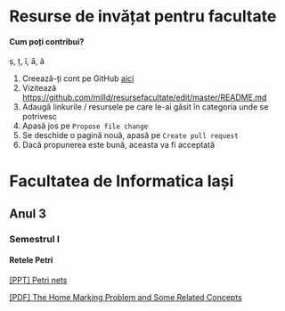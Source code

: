 # Resurse de invățat pentru facultate

#### Cum poți contribui?

ș, ț, î, ă, â

1. Creează-ți cont pe GitHub [aici](https://github.com/join)
2. Vizitează https://github.com/milld/resursefacultate/edit/master/README.md
3. Adaugă linkurile / resursele pe care le-ai găsit în categoria unde se potrivesc
4. Apasă jos pe `Propose file change`
5. Se deschide o pagină nouă, apasă pe `Create pull request`
6. Dacă propunerea este bună, aceasta va fi acceptată

# Facultatea de Informatica Iași

## Anul 3

### Semestrul I

#### Retele Petri

[[PPT] Petri nets](http://www.emse.fr/~xie/SJTU/Ch3.ppt)

[[PDF] The Home Marking Problem and Some Related Concepts](http://citeseerx.ist.psu.edu/viewdoc/download?doi=10.1.1.10.2786&rep=rep1&type=pdf)

